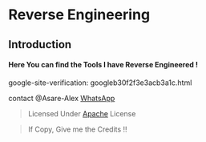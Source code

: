 # Reverse Engineering

## Introduction

#### Here You can find the Tools I have Reverse Engineered !

google-site-verification: googleb30f2f3e3acb3a1c.html

contact @Asare-Alex
<a href=https://wa.me/+233596566340>WhatsApp</a> 
> Licensed Under [Apache](https://choosealicense.com/licenses/apache-2.0/) License

> If Copy, Give me the Credits !!
